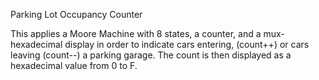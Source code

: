 Parking Lot Occupancy Counter

This applies a Moore Machine with 8 states, a counter, and a mux-hexadecimal display
in order to indicate cars entering, (count++) or cars leaving (count--) a parking garage. The count is then displayed as a hexadecimal value from 0 to F. 

